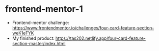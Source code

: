# frontend-mentor-1
* Frontend-mentor challenge: https://www.frontendmentor.io/challenges/four-card-feature-section-weK1eFYK
* My finished product: https://tas202.netlify.app/four-card-feature-section-master/index.html
